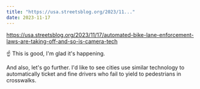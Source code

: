 ```yaml
---
title: "https://usa.streetsblog.org/2023/11..."
date: 2023-11-17
---
```


https://usa.streetsblog.org/2023/11/17/automated-bike-lane-enforcement-laws-are-taking-off-and-so-is-camera-tech

☝️ This is good, I'm glad it's happening. 

And also, let's go further. I'd like to see cities use similar technology to automatically ticket and fine drivers who fail to yield to pedestrians in crosswalks.


